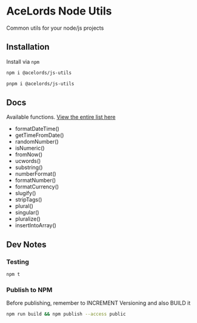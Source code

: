 # AceLords Node Utils
Common utils for your node/js projects

## Installation
Install via `npm`

```bash
npm i @acelords/js-utils

pnpm i @acelords/js-utils
```

## Docs
Available functions. [View the entire list here](https://github.com/acelords/node-utils/blob/main/src/index.ts)
- formatDateTime()
- getTimeFromDate()
- randomNumber()
- isNumeric()
- fromNow()
- ucwords()
- substring()
- numberFormat()
- formatNumber()
- formatCurrency()
- slugify()
- stripTags()
- plural()
- singular()
- pluralize()
- insertIntoArray()


## Dev Notes
### Testing
```bash
npm t
```

### Publish to NPM
Before publishing, remember to INCREMENT Versioning and also BUILD it

```bash
npm run build && npm publish --access public 
```
